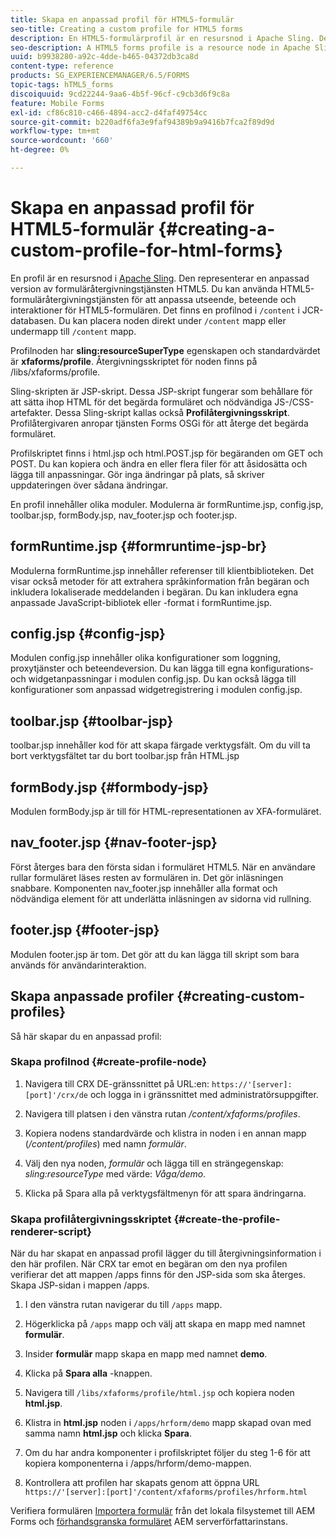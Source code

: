 ```yaml
---
title: Skapa en anpassad profil för HTML5-formulär
seo-title: Creating a custom profile for HTML5 forms
description: En HTML5-formulärprofil är en resursnod i Apache Sling. Den representerar en anpassad version av HTML5-formuläråtergivningstjänsten.
seo-description: A HTML5 forms profile is a resource node in Apache Sling. It represents a customized version of HTML5 forms Render service.
uuid: b9938280-a92c-4dde-b465-04372db3ca8d
content-type: reference
products: SG_EXPERIENCEMANAGER/6.5/FORMS
topic-tags: hTML5_forms
discoiquuid: 9cd22244-9aa6-4b5f-96cf-c9cb3d6f9c8a
feature: Mobile Forms
exl-id: cf86c810-c466-4894-acc2-d4faf49754cc
source-git-commit: b220adf6fa3e9faf94389b9a9416b7fca2f89d9d
workflow-type: tm+mt
source-wordcount: '660'
ht-degree: 0%

---
```


# Skapa en anpassad profil för HTML5-formulär {#creating-a-custom-profile-for-html-forms}

En profil är en resursnod i [Apache Sling](https://sling.apache.org/). Den representerar en anpassad version av formuläråtergivningstjänsten HTML5. Du kan använda HTML5-formuläråtergivningstjänsten för att anpassa utseende, beteende och interaktioner för HTML5-formulären. Det finns en profilnod i `/content` i JCR-databasen. Du kan placera noden direkt under `/content` mapp eller undermapp till `/content` mapp.

Profilnoden har **sling:resourceSuperType** egenskapen och standardvärdet är **xfaforms/profile**. Återgivningsskriptet för noden finns på /libs/xfaforms/profile.

Sling-skripten är JSP-skript. Dessa JSP-skript fungerar som behållare för att sätta ihop HTML för det begärda formuläret och nödvändiga JS-/CSS-artefakter. Dessa Sling-skript kallas också **Profilåtergivningsskript**. Profilåtergivaren anropar tjänsten Forms OSGi för att återge det begärda formuläret.

Profilskriptet finns i html.jsp och html.POST.jsp för begäranden om GET och POST. Du kan kopiera och ändra en eller flera filer för att åsidosätta och lägga till anpassningar. Gör inga ändringar på plats, så skriver uppdateringen över sådana ändringar.

En profil innehåller olika moduler. Modulerna är formRuntime.jsp, config.jsp, toolbar.jsp, formBody.jsp, nav_footer.jsp och footer.jsp.

## formRuntime.jsp {#formruntime-jsp-br}

Modulerna formRuntime.jsp innehåller referenser till klientbiblioteken. Det visar också metoder för att extrahera språkinformation från begäran och inkludera lokaliserade meddelanden i begäran. Du kan inkludera egna anpassade JavaScript-bibliotek eller -format i formRuntime.jsp.

## config.jsp {#config-jsp}

Modulen config.jsp innehåller olika konfigurationer som loggning, proxytjänster och beteendeversion. Du kan lägga till egna konfigurations- och widgetanpassningar i modulen config.jsp. Du kan också lägga till konfigurationer som anpassad widgetregistrering i modulen config.jsp.

## toolbar.jsp {#toolbar-jsp}

toolbar.jsp innehåller kod för att skapa färgade verktygsfält. Om du vill ta bort verktygsfältet tar du bort toolbar.jsp från HTML.jsp

## formBody.jsp {#formbody-jsp}

Modulen formBody.jsp är till för HTML-representationen av XFA-formuläret.

## nav_footer.jsp {#nav-footer-jsp}

Först återges bara den första sidan i formuläret HTML5. När en användare rullar formuläret läses resten av formulären in. Det gör inläsningen snabbare. Komponenten nav_footer.jsp innehåller alla format och nödvändiga element för att underlätta inläsningen av sidorna vid rullning.

## footer.jsp {#footer-jsp}

Modulen footer.jsp är tom. Det gör att du kan lägga till skript som bara används för användarinteraktion.

## Skapa anpassade profiler {#creating-custom-profiles}

Så här skapar du en anpassad profil:

### Skapa profilnod {#create-profile-node}

1. Navigera till CRX DE-gränssnittet på URL:en: `https://'[server]:[port]'/crx/de` och logga in i gränssnittet med administratörsuppgifter.

1. Navigera till platsen i den vänstra rutan */content/xfaforms/profiles*.

1. Kopiera nodens standardvärde och klistra in noden i en annan mapp (*/content/profiles*) med namn *formulär*.

1. Välj den nya noden, *formulär* och lägga till en strängegenskap: *sling:resourceType* med värde: *Våga/demo*.

1. Klicka på Spara alla på verktygsfältmenyn för att spara ändringarna.

### Skapa profilåtergivningsskriptet {#create-the-profile-renderer-script}

När du har skapat en anpassad profil lägger du till återgivningsinformation i den här profilen. När CRX tar emot en begäran om den nya profilen verifierar det att mappen /apps finns för den JSP-sida som ska återges. Skapa JSP-sidan i mappen /apps.

1. I den vänstra rutan navigerar du till `/apps` mapp.
1. Högerklicka på `/apps` mapp och välj att skapa en mapp med namnet **formulär**.
1. Insider **formulär** mapp skapa en mapp med namnet **demo**.
1. Klicka på **Spara alla** -knappen.
1. Navigera till `/libs/xfaforms/profile/html.jsp` och kopiera noden **html.jsp**.
1. Klistra in **html.jsp** noden i `/apps/hrform/demo` mapp skapad ovan med samma namn **html.jsp** och klicka **Spara**.
1. Om du har andra komponenter i profilskriptet följer du steg 1-6 för att kopiera komponenterna i /apps/hrform/demo-mappen.

1. Kontrollera att profilen har skapats genom att öppna URL `https://'[server]:[port]'/content/xfaforms/profiles/hrform.html`

Verifiera formulären [Importera formulär](/help/forms/using/get-xdp-pdf-documents-aem.md) från det lokala filsystemet till AEM Forms och [förhandsgranska formuläret](/help/forms/using/previewing-forms.md) AEM serverförfattarinstans.

